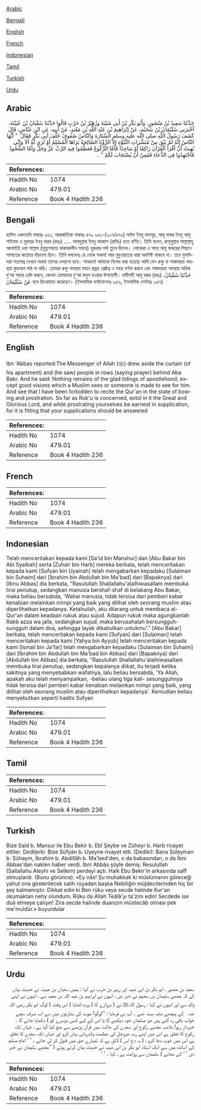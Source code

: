 [Arabic](#arabic)

[Bengali](#bengali)

[English](#english)

[French](#french)

[Indonesian](#indonesian)

[Tamil](#tamil)

[Turkish](#turkish)

[Urdu](#urdu)

## Arabic


<div dir="rtl" lang="ar" style={{fontSize:'larger',backgroundColor:'#f8f9fa',padding:20}}>
حَدَّثَنَا سَعِيدُ بْنُ مَنْصُورٍ، وَأَبُو بَكْرِ بْنُ أَبِي شَيْبَةَ وَزُهَيْرُ بْنُ حَرْبٍ قَالُوا حَدَّثَنَا سُفْيَانُ بْنُ عُيَيْنَةَ، أَخْبَرَنِي سُلَيْمَانُ بْنُ سُحَيْمٍ، عَنْ إِبْرَاهِيمَ بْنِ عَبْدِ اللَّهِ بْنِ مَعْبَدٍ، عَنْ أَبِيهِ، عَنِ ابْنِ عَبَّاسٍ، قَالَ كَشَفَ رَسُولُ اللَّهِ صلى الله عليه وسلم السِّتَارَةَ وَالنَّاسُ صُفُوفٌ خَلْفَ أَبِي بَكْرٍ فَقَالَ ‏ "‏ أَيُّهَا النَّاسُ إِنَّهُ لَمْ يَبْقَ مِنْ مُبَشِّرَاتِ النُّبُوَّةِ إِلاَّ الرُّؤْيَا الصَّالِحَةُ يَرَاهَا الْمُسْلِمُ أَوْ تُرَى لَهُ أَلاَ وَإِنِّي نُهِيتُ أَنْ أَقْرَأَ الْقُرْآنَ رَاكِعًا أَوْ سَاجِدًا فَأَمَّا الرُّكُوعُ فَعَظِّمُوا فِيهِ الرَّبَّ عَزَّ وَجَلَّ وَأَمَّا السُّجُودُ فَاجْتَهِدُوا فِي الدُّعَاءِ فَقَمِنٌ أَنْ يُسْتَجَابَ لَكُمْ ‏"‏ ‏.‏
</div>
<div style={{backgroundColor:'#f8f9fa',padding:20, marginBottom: 10}}><table> <thead> <tr> <th>References:</th> <th></th> </tr> </thead> <tbody><tr><td>Hadith No</td><td>1074</td></tr><tr><td>Arabic No</td><td>479.01</td></tr><tr><td>Reference</td><td>Book 4 Hadith 236</td></tr></tbody></table></div>

## Bengali


<div dir="ltr" lang="bn" style={{fontSize:'larger',backgroundColor:'#f8f9fa',padding:20}}>
হাদিস একাডেমি নাম্বারঃ ৯৬১, আন্তর্জাতিক নাম্বারঃ ৪৭৯ ৯৬১-(২০৭/৪৭৯) সাঈদ ইবনু মানসূর, আবূ বাকর ইবনু আবূ শাইবাহ ও যুহায়র ইবনু হারব (রহঃ) ..... আবদুল্লাহ ইবনু আব্বাস (রাযিঃ) হতে বর্ণিত। তিনি বলেন, রাসূলুল্লাহ সাল্লাল্লাহু আলাইহি ওয়া সাল্লাম (মৃত্যুশয্যায় থাকাকালীন সময়ে) হুজরার পর্দা তুলে দিলেন। লোকেরা এ সময় আবূ বাকরের পিছনে সালাতের কাতারে দাঁড়ানো ছিল। তিনি বললেনঃ হে লোক সকল! আর নুবুওয়াতের ধারা অবশিষ্ট থাকবে না। তবে মুসলিমরা সত্যস্বপ্ন দেখবে অথবা তাদের দেখানো হবে। সাবধান! আমাকে নিষেধ করা হয়েছে আমি যেন রুকু বা সাজদারত অবস্থায় কুরআন পাঠ না করি। তোমরা রুকু অবস্থায় মহান প্রভুর শ্রেষ্ঠত্ব ও মহত্ত বর্ণনা করবে এবং সাজদারত অবস্থায় অধিক দু’আ পড়ার চেষ্টা করবে, কেননা তোমাদের দু'আ কবুল হওয়ার উপযোগী। হাদীসটি আবূ বকর (রহঃ) حَدَّثَنَا سُفْيَانُ، عَنْ سُلَيْمَانَ বলে রিওয়ায়াত করেছেন। (ইসলামিক ফাউন্ডেশনঃ ৯৫৬, ইসলামিক সেন্টারঃ ৯৬৭)
</div>
<div style={{backgroundColor:'#f8f9fa',padding:20, marginBottom: 10}}><table> <thead> <tr> <th>References:</th> <th></th> </tr> </thead> <tbody><tr><td>Hadith No</td><td>1074</td></tr><tr><td>Arabic No</td><td>479.01</td></tr><tr><td>Reference</td><td>Book 4 Hadith 236</td></tr></tbody></table></div>

## English


<div dir="ltr" lang="en" style={{fontSize:'larger',backgroundColor:'#f8f9fa',padding:20}}>
Ibn 'Abbas reported:The Messenger of Allah (ﷺ) drew aside the curtain (of his apartment) and (he saw) people in rows (saying prayer) behind Aba Bakr. And he said: Nothing remains of the glad tidings of apostlehood, except good visions which a Muslim sees or someone is made to see for him. And see that I have been forbidden to recite the Qur'an in the state of bowing and prostration. So far as Ruk'u is concerned, extol in it the Great and Glorious Lord, and while prostrating yourselves be earnest in supplication, for it is fitting that your supplications should be answered
</div>
<div style={{backgroundColor:'#f8f9fa',padding:20, marginBottom: 10}}><table> <thead> <tr> <th>References:</th> <th></th> </tr> </thead> <tbody><tr><td>Hadith No</td><td>1074</td></tr><tr><td>Arabic No</td><td>479.01</td></tr><tr><td>Reference</td><td>Book 4 Hadith 236</td></tr></tbody></table></div>

## French


<div dir="ltr" lang="fr" style={{fontSize:'larger',backgroundColor:'#f8f9fa',padding:20}}>

</div>
<div style={{backgroundColor:'#f8f9fa',padding:20, marginBottom: 10}}><table> <thead> <tr> <th>References:</th> <th></th> </tr> </thead> <tbody><tr><td>Hadith No</td><td>1074</td></tr><tr><td>Arabic No</td><td>479.01</td></tr><tr><td>Reference</td><td>Book 4 Hadith 236</td></tr></tbody></table></div>

## Indonesian


<div dir="ltr" lang="id" style={{fontSize:'larger',backgroundColor:'#f8f9fa',padding:20}}>
Telah menceritakan kepada kami [Sa'id bin Manshur] dan [Abu Bakar bin Abi Syaibah] serta [Zuhair bin Harb] mereka berkata, telah menceritakan kepada kami [Sufyan bin Uyainah] telah mengabarkan kepadaku [Sulaiman bin Suhaim] dari [Ibrahim bin Abdullah bin Ma'bad] dari [Bapaknya] dari [Ibnu Abbas] dia berkata, "Rasulullah Shallallahu'alaihiwasallam membuka tirai penutup, sedangkan manusia bershaf-shaf di belakang Abu Bakar, maka beliau bersabda, 'Wahai manusia, tidak tersisa dari pemberi kabar kenabian melainkan mimpi yang baik yang dilihat oleh seorang muslim atau diperlihatkan kepadanya. Ketahuilah, aku dilarang untuk membaca al-Qur'an dalam keadaan rukuk atau sujud. Adapun rukuk maka agungkanlah Rabb azza wa jalla, sedangkan sujud, maka berusahalah bersungguh-sungguh dalam doa, sehingga layak dikabulkan untukmu'." [Abu Bakar] berkata, telah menceritakan kepada kami [Sufyan] dari [Sulaiman] telah menceritakan kepada kami [Yahya bin Ayyub] telah menceritakan kepada kami [Ismail bin Ja'far] telah mengabarkan kepadaku [Sulaiman bin Suhaim] dari [Ibrahim bin Abdullah bin Ma'bad bin Abbas] dari [Bapaknya] dari [Abdullah bin Abbas] dia berkata, "Rasulullah Shallallahu'alaihiwasallam membuka tirai penutup, sedangkan kepalanya diikat, itu terjadi ketika sakitnya yang menyebabkan wafatnya, lalu beliau bersabda, 'Ya Allah, apakah aku telah menyampaikan, -beliau ulang tiga kali- sesungguhnya tidak tersisa dari pemberi kabar kenabian melainkan mimpi yang baik, yang dilihat oleh seorang muslim atau diperlihatkan kepadanya'. Kemudian beliau menyebutkan seperti hadits Sufyan
</div>
<div style={{backgroundColor:'#f8f9fa',padding:20, marginBottom: 10}}><table> <thead> <tr> <th>References:</th> <th></th> </tr> </thead> <tbody><tr><td>Hadith No</td><td>1074</td></tr><tr><td>Arabic No</td><td>479.01</td></tr><tr><td>Reference</td><td>Book 4 Hadith 236</td></tr></tbody></table></div>

## Tamil


<div dir="ltr" lang="ta" style={{fontSize:'larger',backgroundColor:'#f8f9fa',padding:20}}>

</div>
<div style={{backgroundColor:'#f8f9fa',padding:20, marginBottom: 10}}><table> <thead> <tr> <th>References:</th> <th></th> </tr> </thead> <tbody><tr><td>Hadith No</td><td>1074</td></tr><tr><td>Arabic No</td><td>479.01</td></tr><tr><td>Reference</td><td>Book 4 Hadith 236</td></tr></tbody></table></div>

## Turkish


<div dir="ltr" lang="tr" style={{fontSize:'larger',backgroundColor:'#f8f9fa',padding:20}}>
Bize Saîd b. Mansur ile Ebu Bekir b. Ebî Şeybe ve Züheyr b. Harb rivayet ettiler. Dedilerki: Bize Süfyân b. Uyeyne rivayet etti. (Dediki): Bana Süleyman b. Sühaym, İbrahim b. Abdillâh b. Ma'bed'den, o da babasından, o da İbni Abbas'dan naklen haber verdi. İbni Abbâs şöyle demiş: Resulullah (Sallallahu Aleyhi ve Sellem) perdeyi açtı. Halk Ebu Bekir'in arkasında saff olmuşlardı. (Bunu görünce): «Ey nâs! Şu muhakkak ki müslümanın göreceği yahut ona gösterilecek salih rüyadan başka Nebiliğin müjdecilerinden hiç bir şey kalmamıştır. Dikkat edin ki Ben rüku veya secde halinde Kur'an okumaktan nehy olundum. Rüku da Allah Teâlâ'yı ta'zim edin! Secdede ise duâ etmeye çalışın! Zira secde halinde duanızın müstecâb olması pek me'muldür.» buyurdular
</div>
<div style={{backgroundColor:'#f8f9fa',padding:20, marginBottom: 10}}><table> <thead> <tr> <th>References:</th> <th></th> </tr> </thead> <tbody><tr><td>Hadith No</td><td>1074</td></tr><tr><td>Arabic No</td><td>479.01</td></tr><tr><td>Reference</td><td>Book 4 Hadith 236</td></tr></tbody></table></div>

## Urdu


<div dir="rtl" lang="ur" style={{fontSize:'larger',backgroundColor:'#f8f9fa',padding:20}}>
سعید بن منصور ، ابو بکر بن ابی شیبہ اور زہیر بن حرب نے کہا : ہمیں سفیان بن عیینہ نے حدیث بیان کی کہ مجھے سلیمان بن سحیم نے خبر دی ، انہوں نے ابراہیم بن عبد اللہ بن معبد سے ، انہوں نے اپنے والد سے اور انہوں نے کہا : رسول اللہﷺ نے ( دروازے کا ) پردہ اٹھایا ( اس وقت ) لوگ ابو بکر ‌رضی ‌اللہ ‌عنہ ‌ ‌ کے پیچھے صف بستہ تھے ۔ آپ نے فرمایا : ’’لوگو! نبوت کی بشارتوں میں سے اب صرف سچے خواب باقی رہ گئے ہیں جو مسلمان خود دیکھے گا یا اس کے لیے کسی دوسرے کو ) دکھایا جائے گا ۔ خبردار رہو! بلاشبہ مجھے رکوع اور سجدے کی حالت میں قرآن پڑھنے سے منع کیا گیا ہے ، جہاں تک رکوع کا تعلق ہے اس میں اپنے رب عزوجل کی عظمت وکبریائی بیان کرو اور جہاں تک سجدے کا تعلق ہے اس میں خوب دعا کرو ، ( یہ دع اس ) لائق ہے کہ تمہارے حق میں قبول کر لی جائے ۔ ‘ ‘ امام مسلم کے اساتذہ میں سے ایک استاد ابو بکر بن ابی شیبہ نے حدیث یبان کرتے ہوئے ( ’’مجھے سلیمان نے خبر دی ‘ ‘ کے بجائے ) سلیمان سے روایت ہے ، کہا ۔ ‘ ‘
</div>
<div style={{backgroundColor:'#f8f9fa',padding:20, marginBottom: 10}}><table> <thead> <tr> <th>References:</th> <th></th> </tr> </thead> <tbody><tr><td>Hadith No</td><td>1074</td></tr><tr><td>Arabic No</td><td>479.01</td></tr><tr><td>Reference</td><td>Book 4 Hadith 236</td></tr></tbody></table></div>